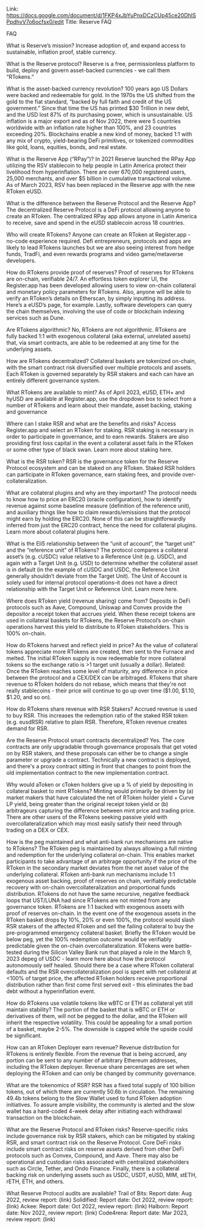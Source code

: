 Link: https://docs.google.com/document/d/1FKP4xJbYuPnxDCzCUp45ce20DhISPpdhvV7o6ocfsx0/edit
Title: Reserve FAQ

FAQ

What is Reserve’s mission?
Increase adoption of, and expand access to sustainable, inflation proof, stable currency.

What is the Reserve protocol?
Reserve is a free, permissionless platform to build, deploy and govern asset-backed currencies - we call them “RTokens.”

What is the asset-backed currency revolution?
100 years ago US Dollars were backed and redeemable for gold. In the 1970s the US shifted from the gold to the fiat standard, “backed by full faith and credit of the US government.” Since that time the US has printed $30 Trillion in new debt, and the USD lost 87% of its purchasing power, which is unsustainable. US inflation is a major export and as of Nov 2022, there were 5 countries worldwide with an inflation rate higher than 100%, and 23 countries exceeding 20%. Blockchains enable a new kind of money, backed 1:1 with any mix of crypto, yield-bearing DeFi primitives, or tokenized commodities like gold, loans, equities, bonds, and real estate.

What is the Reserve App (“RPay”)?
In 2021 Reserve launched the RPay App utilizing the RSV stablecoin to help people in Latin America protect their livelihood from hyperinflation. There are over 670,000 registered users, 25,000 merchants, and over $5 billion in cumulative transactional volume. As of March 2023, RSV has been replaced in the Reserve app with the new RToken eUSD.

What is the difference between the Reserve Protocol and the Reserve App?
The decentralized Reserve Protocol is a DeFi protocol allowing anyone to create an RToken. The centralized RPay app allows anyone in Latin America to receive, save and spend in the eUSD stablecoin across 18 countries.

Who will create RTokens?
Anyone can create an RToken at Register.app - no-code experience required. Defi entrepreneurs, protocols and apps are likely to lead RTokens launches but we are also seeing interest from hedge funds, TradFi, and even rewards programs and video game/metaverse developers.

How do RTokens provide proof of reserves?
Proof of reserves for RTokens are on-chain, verifiable 24/7. An effortless token explorer UI, the Register.app has been developed allowing users to view on-chain collateral and monetary policy parameters for RTokens. Also, anyone will be able to verify an RToken’s details on Etherscan, by simply inputting its address. Here’s a eUSD’s page, for example. Lastly, software developers can query the chain themselves, involving the use of code or blockchain indexing services such as Dune.

Are RTokens algorithmic?
No, RTokens are not algorithmic. RTokens are fully backed 1:1 with exogenous collateral (aka external, unrelated assets) that, via smart contracts, are able to be redeemed at any time for the underlying assets.

How are RTokens decentralized?
Collateral baskets are tokenized on-chain, with the smart contract risk diversified over multiple protocols and assets. Each RToken is governed separately by RSR stakers and each can have an entirely different governance system.

What RTokens are available to mint?
As of April 2023, eUSD, ETH+ and hyUSD are available at Register.app, use the dropdown box to select from a number of RTokens and learn about their mandate, asset backing, staking and governance

Where can I stake RSR and what are the benefits and risks?
Access Register.app and select an RToken for staking. RSR staking is necessary in order to participate in governance, and to earn rewards. Stakers are also providing first loss capital in the event a collateral asset fails in the RToken or some other type of black swan. Learn more about staking here.

What is the RSR token?
RSR is the governance token for the Reserve Protocol ecosystem and can be staked on any RToken. Staked RSR holders can participate in RToken governance, earn staking fees, and provide over-collateralization.

What are collateral plugins and why are they important?
The protocol needs to know how to price an ERC20 (oracle configuration), how to identify revenue against some baseline measure (definition of the reference unit), and auxiliary things like how to claim rewards/emissions that the protocol might earn by holding the ERC20. None of this can be straightforwardly inferred from just the ERC20 contract, hence the need for collateral plugins. Learn more about collateral plugins here.

What is the Eli5 relationship between the “unit of account”, the “target unit” and the “reference unit” of RTokens?
The protocol compares a collateral asset’s (e.g. cUSDC) value relative to a Reference Unit (e.g. USDC), and again with a Target Unit (e.g. USD) to determine whether the collateral asset is in default (in the example of cUSDC and USDC, the Reference Unit generally shouldn’t deviate from the Target Unit). The Unit of Account is solely used for internal protocol operations–it does not have a direct relationship with the Target Unit or Reference Unit. Learn more here.

Where does RToken yield (revenue sharing) come from?
Deposits in DeFi protocols such as Aave, Compound, Uniswap and Convex provide the depositor a receipt token that accrues yield. When these receipt tokens are used in collateral baskets for RTokens, the Reserve Protocol’s on-chain operations harvest this yield to distribute to RToken stakeholders. This is 100% on-chain.

How do RTokens harvest and reflect yield in price?
As the value of collateral tokens appreciate more RTokens are created, then sent to the Furnace and melted. The initial RToken supply is now redeemable for more collateral tokens so the exchange ratio is >1 target unit (usually a dollar). Related: Once the RToken reaches some level of maturity, any difference in price between the protocol and a CEX/DEX can be arbitraged. RTokens that share revenue to RToken holders do not rebase, which means that they're not really stablecoins - their price will continue to go up over time ($1.00, $1.10, $1.20, and so on).

How do RTokens share revenue with RSR Stakers?
Accrued revenue is used to buy RSR. This increases the redemption ratio of the staked RSR token (e.g. eusdRSR) relative to plain RSR. Therefore, RToken revenue creates demand for RSR.

Are the Reserve Protocol smart contracts decentralized?
Yes. The core contracts are only upgradable through governance proposals that get voted on by RSR stakers, and these proposals can either be to change a single parameter or upgrade a contract. Technically a new contract is deployed, and there's a proxy contract sitting in front that changes to point from the old implementation contract to the new implementation contract.

Why would aToken or cToken holders give up a % of yield by depositing in collateral basket to mint RTokens?
Minting would primarily be driven by (a) market makers that have calculated the net of RToken holder yield + Curve LP yield, being greater than the original receipt token yield or (b) arbitrageurs capturing the difference between mint price and trading price. There are other users of the RTokens seeking passive yield with overcollateralization which may most easily satisfy their need through trading on a DEX or CEX.

How is the peg maintained and what anti-bank run mechanisms are native to RTokens?
The RToken peg is maintained by always allowing a full minting and redemption for the underlying collateral on-chain. This enables market participants to take advantage of an arbitrage opportunity if the price of the RToken in the secondary market deviates from the net asset value of the underlying collateral.
RToken anti-bank run mechanisms include 1:1 exogenous asset backing, proof of reserves on chain, verifiably predictable recovery with on-chain overcollateralization and proportional funds distribution.
RTokens do not have the same recursive, negative feedback loops that UST/LUNA had since RTokens are not minted from any governance token. RTokens are 1:1 backed with exogenous assets with proof of reserves on-chain.
In the event one of the exogenous assets in the RToken basket drops by 10%, 20% or even 100%, the protocol would slash RSR stakers of the affected RToken and sell the failing collateral to buy the pre-programmed emergency collateral basket. Briefly the RToken would be below peg, yet the 100% redemption outcome would be verifiably predictable given the on-chain overcollateralization. RTokens were battle-tested during the Silicon Valley Bank run that played a role in the March 9, 2023 depeg of USDC - learn more here about how the protocol autonomously self healed.
Should there be a case where RToken collateral defaults and the RSR overcollateralization pool is spent with net collateral at <100% of target price, the affected RToken holders receive proportional distribution rather than first come first served exit - this eliminates the bad debt without a hyperinflation event.

How do RTokens use volatile tokens like wBTC or ETH as collateral yet still maintain stability?
The portion of the basket that is wBTC or ETH or derivatives of them, will not be pegged to the dollar, and the RToken will inherit the respective volatility. This could be appealing for a small portion of a basket, maybe 2-5%. The downside is capped while the upside could be significant.

How can an RToken Deployer earn revenue?
Revenue distribution for RTokens is entirely flexible. From the revenue that is being accrued, any portion can be sent to any number of arbitrary Ethereum addresses, including the RToken deployer. Revenue share percentages are set when deploying the RToken and can only be changed by community governance.

What are the tokenomics of RSR?
RSR has a fixed total supply of 100 billion tokens, out of which there are currently 50.6b in circulation. The remaining 49.4b tokens belong to the Slow Wallet used to fund RToken adoption initiatives. To assure ample visibility, the community is alerted and the slow wallet has a hard-coded 4-week delay after initiating each withdrawal transaction on the blockchain.

What are the Reserve Protocol and RToken risks?
Reserve-specific risks include governance risk by RSR stakers, which can be mitigated by staking RSR, and smart contract risk on the Reserve Protocol.
Core DeFi risks include smart contract risks on reserve assets derived from other DeFi protocols such as Convex, Compound, and Aave. There may also be operational and custodian risks associated with centralized stakeholders such as Circle, Tether, and Ondo Finance. Finally, there is a collateral backing risk on underlying assets such as USDC, USDT, eUSD, MIM, stETH, rETH, ETH, and others.

What Reserve Protocol audits are available?
Trail of Bits: Report date: Aug 2022, review report: (link)
Solidified: Report date: Oct 2022, review report: (link)
Ackee: Report date: Oct 2022, review report: (link)
Halborn: Report date: Nov 2022, review report: (link)
Code4rena: Report date: Mar 2023, review report: (link)
